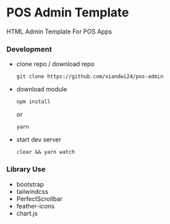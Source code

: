# POS Admin Template
HTML Admin Template For POS Apps

### Development
* clone repo / download repo
  ```
  git clone https://github.com/viandwi24/pos-admin
  ```
* download module
  ```
  npm install
  ```
  or
  ```
  yarn
  ```
* start dev server
  ```
  clear && yarn watch
  ```

### Library Use
* bootstrap
* tailwindcss
* PerfectScrollbar
* feather-icons
* chart.js
